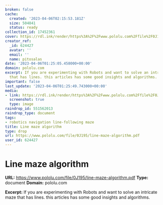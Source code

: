 ```yaml
---
broken: false
cache:
  created: '2023-04-06T02:15:53.181Z'
  size: 504841
  status: ready
collection_id: 17452361
cover: https://rdl.ink/render/https%3A%2F%2Fwww.pololu.com%2Ffile%2F0J195%2Fline-maze-algorithm.pdf
creator_ref:
  _id: 624427
  avatar: ''
  email: ''
  name: pitosalas
date: '2023-04-06T01:25:05.458000+00:00'
domain: pololu.com
excerpt: If you are experimenting with Robots and want to solve an intricate maze
  that has lines. this articles has some good insights and algorithms.
important: false
last_update: '2023-04-06T01:25:49.743000+00:00'
media:
- link: https://rdl.ink/render/https%3A%2F%2Fwww.pololu.com%2Ffile%2F0J195%2Fline-maze-algorithm.pdf
  screenshot: true
  type: image
raindrop_id: 551562013
raindrop_type: document
tags:
- robotics navigation line-following maze
title: Line maze algorithm
type: drop
url: https://www.pololu.com/file/0J195/line-maze-algorithm.pdf
user_id: 624427
---
```


# Line maze algorithm

**URL:** https://www.pololu.com/file/0J195/line-maze-algorithm.pdf
**Type:** document
**Domain:** pololu.com

**Excerpt:** If you are experimenting with Robots and want to solve an intricate maze that has lines. this articles has some good insights and algorithms.
